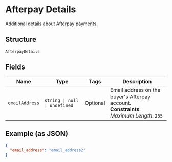 
# Afterpay Details

Additional details about Afterpay payments.

## Structure

`AfterpayDetails`

## Fields

| Name | Type | Tags | Description |
|  --- | --- | --- | --- |
| `emailAddress` | `string \| null \| undefined` | Optional | Email address on the buyer's Afterpay account.<br>**Constraints**: *Maximum Length*: `255` |

## Example (as JSON)

```json
{
  "email_address": "email_address2"
}
```

